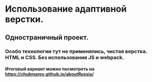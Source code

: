 # Использование адаптивной верстки. 
## Одностраничный проект. 
### Особо технологии тут не применялись, чистая верстка. HTML и CSS. Без использования JS и webpack.
#### Итоговый вариант можно посмотреть на https://chukmarov.github.io/aboutRussia/
